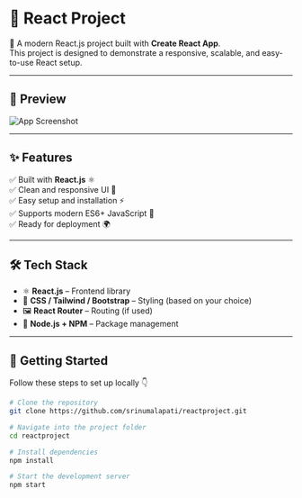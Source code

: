 # 🌟 React Project  

🚀 A modern React.js project built with **Create React App**.  
This project is designed to demonstrate a responsive, scalable, and easy-to-use React setup.  

---

## 📸 Preview  

![App Screenshot](https://via.placeholder.com/1000x400.png?text=React+Project+Preview)  

---

## ✨ Features  

✅ Built with **React.js** ⚛️  
✅ Clean and responsive UI 🎨  
✅ Easy setup and installation ⚡  
✅ Supports modern ES6+ JavaScript 📘  
✅ Ready for deployment 🌍  

---

## 🛠️ Tech Stack  

- ⚛️ **React.js** – Frontend library  
- 🎨 **CSS / Tailwind / Bootstrap** – Styling (based on your choice)  
- 🖼️ **React Router** – Routing (if used)  
- 🔧 **Node.js + NPM** – Package management  

---

## 🚀 Getting Started  

Follow these steps to set up locally 👇  

```bash
# Clone the repository  
git clone https://github.com/srinumalapati/reactproject.git  

# Navigate into the project folder  
cd reactproject  

# Install dependencies  
npm install  

# Start the development server  
npm start  
